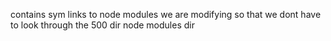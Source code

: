contains sym links to node modules we are modifying so that we dont have to look through the 500 dir node modules dir
